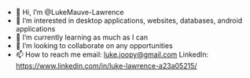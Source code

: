 - 👋 Hi, I’m @LukeMauve-Lawrence
- 👀 I’m interested in desktop applications, websites, databases, android applications
- 🌱 I’m currently learning as much as I can
- 💞️ I’m looking to collaborate on any opportunities
- 📫 How to reach me email: luke.joopy@gmail.com LinkedIn: https://www.linkedin.com/in/luke-lawrence-a23a05215/

<!---
LukeMauve-Lawrence/LukeMauve-Lawrence is a ✨ special ✨ repository because its `README.md` (this file) appears on your GitHub profile.
You can click the Preview link to take a look at your changes.
--->
